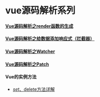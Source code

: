 # vue源码解析系列


#### [Vue源码解析之render函数的生成](./render-analysis/index.md)

#### [Vue源码解析之给数据添加响应式（拦截器）](./vue-Observer/index.md)

#### [Vue源码解析之Watcher](./vue-watcher/index.md)

#### [Vue源码解析之Patch](./vue-patch/index.md)

#### Vue的实例方法
* [$set、$delete方法详解](./vuePrototype.$set、$delete.md)
